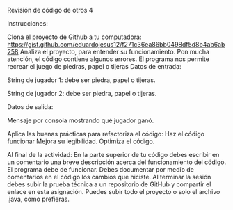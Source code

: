 Revisión de código de otros 4 

Instrucciones:

Clona el proyecto de Github a tu computadora: https://gist.github.com/eduardojesus12/f271c36ea86bb0498df5d8b4ab6ab258 
Analiza el proyecto, para entender su funcionamiento. Pon mucha atención, el código contiene algunos errores.
El programa nos permite recrear el juego de piedras, papel o tijeras
Datos de entrada:

String de jugador 1: debe ser piedra, papel o tijeras.

String de jugador 2: debe ser piedra, papel o tijeras.

Datos de salida:

Mensaje por consola mostrando qué jugador ganó.

Aplica las buenas prácticas para refactoriza el código:
Haz el código funcionar
Mejora su legibilidad.
Optimiza el código.

Al final de la actividad:
En la parte superior de tu código debes escribir en un comentario una breve descripción acerca del funcionamiento del código.
El programa debe de funcionar.
Debes documentar por medio de comentarios en el código los cambios que hiciste.
Al terminar la sesión debes subir la prueba técnica a un repositorio de GitHub y compartir el enlace en esta asignación.
Puedes subir todo el proyecto o solo el archivo .java, como prefieras. 
